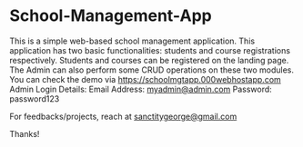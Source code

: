 # School-Management-App
This is a simple web-based school management application. This application has two basic functionalities: students and course registrations respectively.
Students and courses can be registered on the landing page. The Admin can also perform some CRUD operations on these two modules.
You can check the demo via https://schoolmgtapp.000webhostapp.com
Admin Login Details:
Email Address: myadmin@admin.com
Password: password123

For feedbacks/projects, reach at sanctitygeorge@gmail.com

Thanks!
